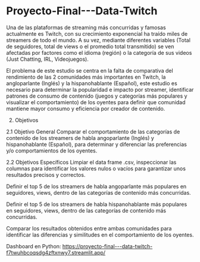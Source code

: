 # Proyecto-Final---Data-Twitch
Una de las plataformas de streaming más concurridas y famosas actualmente es Twitch, con su crecimiento exponencial ha traído miles de streamers de todo el mundo. A su vez, mediante diferentes variables (Total de seguidores, total de views o el promedio total transmitido) se ven afectadas por factores como el idioma (región) o la categoría de sus videos (Just Chatting, IRL, Videojuegos).

El problema de este estudio se centra en la falta de comparativa del rendimiento de las 2 comunidades más importantes en Twitch, la angloparlante (Inglés) y la hispanohablante (Español), este estudio es necesario para determinar la popularidad e impacto por streamer, identificar patrones de consumo de contenido (juegos y categorías más populares y visualizar el comportamiento) de los oyentes para definir que comunidad mantiene mayor consumo y eficiencia por creador de contenido.

2. Objetivos

2.1 Objetivo General
Comparar el comportamiento de las categorías de contenido de los streamers de habla angoparlante (Inglés) y hispanohablante (Español), para determinar y diferenciar las preferencias y/o comportamientos de los oyentes.

2.2 Objetivos Específicos
Limpiar el data frame .csv, inspeccionar las columnas para identificar los valores nulos o vacíos para garantizar unos resultados precisos y correctos.

Definir el top 5 de los streamers de habla angoparlante más populares en seguidores, views, dentro de las categorías de contenido más concurridas.

Definir el top 5 de los streamers de habla hispanohablante más populares en seguidores, views, dentro de las categorías de contenido más concurridas.

Comparar los resultados obtenidos entre ambas comunidades para identificar las diferencias y similitudes en el comportamiento de los oyentes.


Dashboard en Python: https://proyecto-final---data-twitch-f7twuhbcoqsdg4zftxnwy7.streamlit.app/

